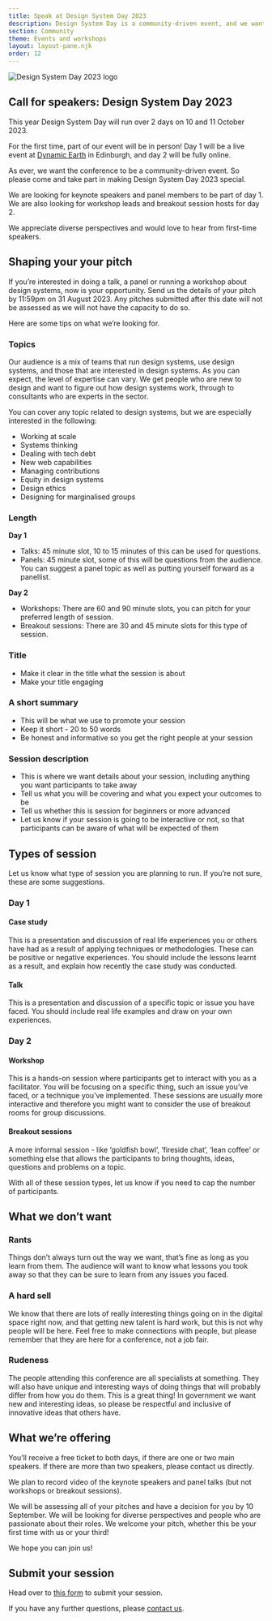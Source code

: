 ```yaml
---
title: Speak at Design System Day 2023
description: Design System Day is a community-driven event, and we want to hear diverse perspectives from new and seasoned speakers.
section: Community
theme: Events and workshops
layout: layout-pane.njk
order: 12
---
```


<img src="/community/images/dsd23-announcement-banner.svg" alt="Design System Day 2023 logo" class="app-image--no-border govuk-!-margin-bottom-6" loading="lazy">

## Call for speakers: Design System Day 2023

This year Design System Day will run over 2 days on 10 and 11 October 2023.

For the first time, part of our event will be in person! Day 1 will be a live event at <a href="https://dynamicearth.org.uk/plan-your-visit/getting-here/">Dynamic Earth</a> in Edinburgh, and day 2 will be fully online.

As ever, we want the conference to be a community-driven event. So please come and take part in making Design System Day 2023 special.

We are looking for keynote speakers and panel members to be part of day 1. We are also looking for workshop leads and breakout session hosts for day 2.

We appreciate diverse perspectives and would love to hear from first-time speakers.

## Shaping your your pitch

If you’re interested in doing a talk, a panel or running a workshop about design systems, now is your opportunity. Send us the details of your pitch by 11:59pm on 31 August 2023. Any pitches submitted after this date will not be assessed as we will not have the capacity to do so.

Here are some tips on what we’re looking for.

### Topics

Our audience is a mix of teams that run design systems, use design systems, and those that are interested in design systems. As you can expect, the level of expertise can vary. We get people who are new to design and want to figure out how design systems work, through to consultants who are experts in the sector.

You can cover any topic related to design systems, but we are especially interested in the following:

- Working at scale
- Systems thinking
- Dealing with tech debt
- New web capabilities
- Managing contributions
- Equity in design systems
- Design ethics
- Designing for marginalised groups

### Length

**Day 1**

- Talks: 45 minute slot, 10 to 15 minutes of this can be used for questions.
- Panels: 45 minute slot, some of this will be questions from the audience. You can suggest a panel topic as well as putting yourself forward as a panellist.

**Day 2**

- Workshops: There are 60 and 90 minute slots, you can pitch for your preferred length of session.
- Breakout sessions: There are 30 and 45 minute slots for this type of session.

### Title

- Make it clear in the title what the session is about
- Make your title engaging

### A short summary

- This will be what we use to promote your session
- Keep it short - 20 to 50 words
- Be honest and informative so you get the right people at your session

### Session description

- This is where we want details about your session, including anything you want participants to take away
- Tell us what you will be covering and what you expect your outcomes to be
- Tell us whether this is session for beginners or more advanced
- Let us know if your session is going to be interactive or not, so that participants can be aware of what will be expected of them

## Types of session

Let us know what type of session you are planning to run. If you’re not sure, these are some suggestions.

### Day 1

#### Case study

This is a presentation and discussion of real life experiences you or others have had as a result of applying techniques or methodologies. These can be positive or negative experiences. You should include the lessons learnt as a result, and explain how recently the case study was conducted.

#### Talk

This is a presentation and discussion of a specific topic or issue you have faced. You should include real life examples and draw on your own experiences.

### Day 2

#### Workshop

This is a hands-on session where participants get to interact with you as a facilitator. You will be focusing on a specific thing, such an issue you’ve faced, or a technique you’ve implemented. These sessions are usually more interactive and therefore you might want to consider the use of breakout rooms for group discussions.

#### Breakout sessions

A more informal session - like ‘goldfish bowl’, ’fireside chat’, ‘lean coffee’ or something else that allows the participants to bring thoughts, ideas, questions and problems on a topic.

With all of these session types, let us know if you need to cap the number of participants.

## What we don’t want

### Rants

Things don’t always turn out the way we want, that’s fine as long as you learn from them. The audience will want to know what lessons you took away so that they can be sure to learn from any issues you faced.

### A hard sell

We know that there are lots of really interesting things going on in the digital space right now, and that getting new talent is hard work, but this is not why people will be here. Feel free to make connections with people, but please remember that they are here for a conference, not a job fair.

### Rudeness

The people attending this conference are all specialists at something. They will also have unique and interesting ways of doing things that will probably differ from how you do them. This is a great thing! In government we want new and interesting ideas, so please be respectful and inclusive of innovative ideas that others have.

## What we’re offering

You’ll receive a free ticket to both days, if there are one or two main speakers. If there are more than two speakers, please contact us directly.

We plan to record video of the keynote speakers and panel talks (but not workshops or breakout sessions).

We will be assessing all of your pitches and have a decision for you by 10 September. We will be looking for diverse perspectives and people who are passionate about their roles. We welcome your pitch, whether this be your first time with us or your third!

We hope you can join us!

## Submit your session

Head over to <a href="https://surveys.publishing.service.gov.uk/s/DSday23/">this form</a> to submit your session.

If you have any further questions, please <a href="/get-in-touch/">contact us</a>.

